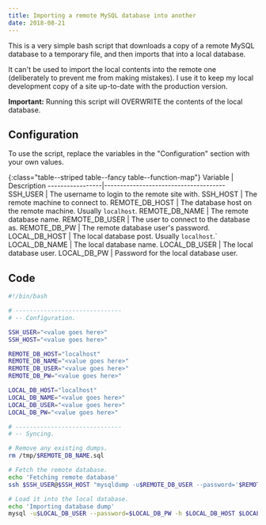 ```yaml
---
title: Importing a remote MySQL database into another
date: 2018-08-21
---
```


This is a very simple bash script that downloads a copy of a remote MySQL
database to a temporary file, and then imports that into a local database.

It can't be used to import the local contents into the remote one (deliberately
to prevent me from making mistakes). I use it to keep my local development copy
of a site up-to-date with the production version.

**Important:** Running this script will OVERWRITE the contents of the local
database.


## Configuration

To use the script, replace the variables in the "Configuration" section with
your own values.

{:class="table--striped table--fancy table--function-map"}
Variable         | Description
-----------------|--------------------------------------
SSH\_USER        | The username to login to the remote site with.
SSH\_HOST        | The remote machine to connect to.
REMOTE\_DB\_HOST | The database host on the remote machine. Usually `localhost`.
REMOTE\_DB\_NAME | The remote database name.
REMOTE\_DB\_USER | The user to connect to the database as.
REMOTE\_DB\_PW   | The remote database user's password.
LOCAL\_DB\_HOST  | The local database post. Usually `localhost`.`
LOCAL\_DB\_NAME  | The local database name.
LOCAL\_DB\_USER  | The local database user.
LOCAL\_DB\_PW    | Password for the local database user.


## Code


```bash
#!/bin/bash

# ------------------------------
# -- Configuration.

SSH_USER="<value goes here>"
SSH_HOST="<value goes here>"

REMOTE_DB_HOST="localhost"
REMOTE_DB_NAME="<value goes here>"
REMOTE_DB_USER="<value goes here>"
REMOTE_DB_PW="<value goes here>"

LOCAL_DB_HOST="localhost"
LOCAL_DB_NAME="<value goes here>"
LOCAL_DB_USER="<value goes here>"
LOCAL_DB_PW="<value goes here>"

# ------------------------------
# -- Syncing.

# Remove any existing dumps.
rm /tmp/$REMOTE_DB_NAME.sql

# Fetch the remote database.
echo 'Fetching remote database'
ssh $SSH_USER@$SSH_HOST "mysqldump -u$REMOTE_DB_USER --password='$REMOTE_DB_PW' -h $REMOTE_DB_HOST $REMOTE_DB_NAME" > /tmp/$REMOTE_DB_NAME.sql

# Load it into the local database.
echo 'Importing database dump'
mysql -u$LOCAL_DB_USER --password=$LOCAL_DB_PW -h $LOCAL_DB_HOST $LOCAL_DB_NAME < /tmp/$REMOTE_DB_NAME.sql
```

